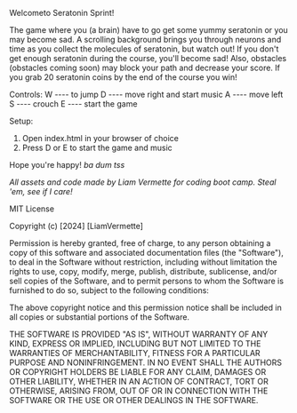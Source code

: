 Welcometo Seratonin Sprint! 

The game where you (a brain) have to go get some yummy seratonin or you may become sad. 
A scrolling background brings you through neurons and time as you collect the molecules of seratonin, 
but watch out! If you don't get enough seratonin during the course, you'll become sad! 
Also, obstacles (obstacles coming soon) may block your path and decrease your score.
If you grab 20 seratonin coins by the end of the course you win! 

Controls:
W ---- to jump
D ---- move right and start music
A ---- move left
S ---- crouch
E ---- start the game

Setup:
1. Open index.html in your browser of choice 
2. Press D or E to start the game and music

Hope you're happy! *ba dum tss*

*All assets and code made by Liam Vermette for coding boot camp. Steal 'em, see if I care!*

MIT License

Copyright (c) [2024] [LiamVermette]

Permission is hereby granted, free of charge, to any person obtaining a copy
of this software and associated documentation files (the "Software"), to deal
in the Software without restriction, including without limitation the rights
to use, copy, modify, merge, publish, distribute, sublicense, and/or sell
copies of the Software, and to permit persons to whom the Software is
furnished to do so, subject to the following conditions:

The above copyright notice and this permission notice shall be included in all
copies or substantial portions of the Software.

THE SOFTWARE IS PROVIDED "AS IS", WITHOUT WARRANTY OF ANY KIND, EXPRESS OR
IMPLIED, INCLUDING BUT NOT LIMITED TO THE WARRANTIES OF MERCHANTABILITY,
FITNESS FOR A PARTICULAR PURPOSE AND NONINFRINGEMENT. IN NO EVENT SHALL THE
AUTHORS OR COPYRIGHT HOLDERS BE LIABLE FOR ANY CLAIM, DAMAGES OR OTHER
LIABILITY, WHETHER IN AN ACTION OF CONTRACT, TORT OR OTHERWISE, ARISING FROM,
OUT OF OR IN CONNECTION WITH THE SOFTWARE OR THE USE OR OTHER DEALINGS IN THE
SOFTWARE.